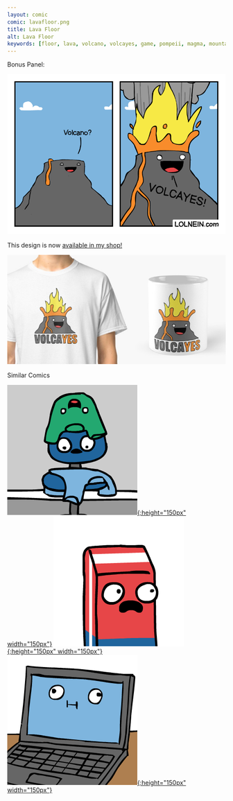 ```yaml
---
layout: comic
comic: lavafloor.png
title: Lava Floor
alt: Lava Floor
keywords: [floor, lava, volcano, volcayes, game, pompeii, magma, mountain, eruption]
---
```


Bonus Panel:

![Lava Floor Bonus Panel](/images/lavafloor_bonus.png)

This design is now [available in my shop!](https://www.redbubble.com/people/LOLNEIN/shop)

[![Volcayes Shirt](/images/volcayes_shirtmug.png)](https://www.redbubble.com/people/LOLNEIN/shop)

<div class="title">Similar Comics</div>

[![Laundry Basket](/thumbs/laundrybasket.png){:height="150px" width="150px"}](https://lolnein.com/2019/04/26/laundrybasket/)
[![A Marked Pen](/thumbs/amarkedpen.png){:height="150px" width="150px"}](https://lolnein.com/2019/05/16/amarkedpen/)
[![Unsaved Work](/thumbs/unsavedwork.png){:height="150px" width="150px"}](https://lolnein.com/2018/06/18/unsavedwork/)
